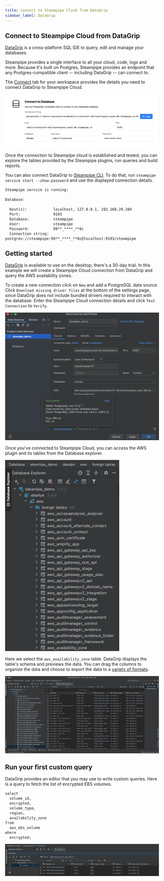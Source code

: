 ```yaml
---
title: Connect to Steampipe Cloud from DataGrip
sidebar_label: DataGrip
---
```

## Connect to Steampipe Cloud from DataGrip

[DataGrip](https://www.jetbrains.com/datagrip/) is a cross-platform SQL IDE to query, edit and manage your databases.

Steampipe provides a single interface to all your cloud, code, logs and more. Because it's built on Postgres, Steampipe provides an endpoint that any Postgres-compatible client -- including DataGrip -- can connect to.

The [Connect](/docs/cloud/integrations/overview) tab for your workspace provides the details you need to connect DataGrip to Steampipe Cloud.

<div style={{"marginTop":"1em", "marginBottom":"1em", "width":"90%"}}>
<img src="/images/docs/cloud/steampipe-cloud-connect-details.jpg" />
</div>

Once the connection to Steampipe cloud is established and tested, you can explore the tables provided by the Steampipe plugins, run queries and build reports.

You can also connect DataGrip to [Steampipe CLI](https://steampipe.io/downloads). To do that, run `steampipe service start --show-password` and use the displayed connection details.

```
Steampipe service is running:

Database:

  Host(s):            localhost, 127.0.0.1, 192.168.29.204
  Port:               9193
  Database:           steampipe
  User:               steampipe
  Password:           99**_****_**8c
  Connection string:  postgres://steampipe:99**_****_**8c@localhost:9193/steampipe
  ```

## Getting started

[DataGrip](https://www.jetbrains.com/datagrip/download/#section=mac) is available to use on the desktop; there's a 30-day trial. In this example we will create a Steampipe Cloud connection from DataGrip and query the AWS availability zones.

To create a new connection click on `New` and add a PostgreSQL data source. Click `Download missing driver files` at the bottom of the settings page, since DataGrip does not include bundled drivers required to interact with the database. Enter the Steampipe Cloud connection details and click `Test Connection` to `Verify`.

<div style={{"marginTop":"1em", "marginBottom":"1em", "width":"90%"}}>
<img src="/images/docs/cloud/datagrip-connection-success.png" />
</div>

Once you've connected to Steampipe Cloud, you can access the AWS plugin and its tables from the Database explorer.

<div style={{"marginTop":"1em", "marginBottom":"1em", "width":"50%"}}>
<img src="/images/docs/cloud/datagrip-database-explorer.png" />
</div>

Here we select the `aws_availability_zone` table. DataGrip displays the table's schema and previews the data. You can drag the columns to organize the data and choose to export the data to a [variety of formats](https://steampipe.io/docs/reference/cli/check#output-formats).

<div style={{"marginTop":"1em", "marginBottom":"1em", "width":"90%"}}>
<img src="/images/docs/cloud/datagrip-availability-zone-result.png" />
</div>

## Run your first custom query

DataGrip provides an editor that you may use to write custom queries. Here is a query to fetch the list of encrypted EBS volumes.

```
select
  volume_id,
  encrypted,
  volume_type,
  region,
  availability_zone
from
  aws_ebs_volume
where
  encrypted;
  ```

<div style={{"marginTop":"1em", "marginBottom":"1em", "width":"90%"}}>
<img src="/images/docs/cloud/datagrip-custom-query-result.png" />
</div>